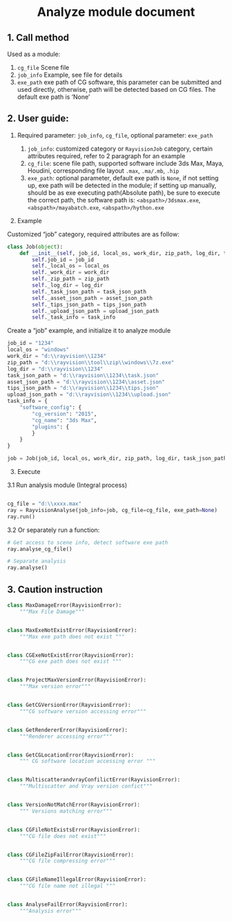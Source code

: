 # <center> Analyze module document </center>

## 1. Call method

 Used as a module:
1. `cg_file` Scene file
2. `job_info` Example, see file for details
3. `exe_path` exe path of CG software, this parameter can be submitted and used directly, otherwise, path will be detected based on CG files. The default exe path is ‘None’ 


## 2. User guide:

1. Required parameter: `job_info`, `cg_file`, optional parameter: `exe_path`
    1. `job_info`: customized category or `RayvisionJob` category, certain attributes required, refer to 2 paragraph for an example
    2. `cg_file`: scene file path, supported software include 3ds Max, Maya, Houdini, corresponding file layout `.max`, `.ma/.mb`, `.hip`
    3. `exe_path`: optional parameter, default exe path is `None`, if not setting up, exe path will be detected in the module; if setting up manually, should be as exe executing path(Absolute path), be sure to execute the correct path, the software path is:                       `<abspath>/3dsmax.exe`, `<abspath>/mayabatch.exe`, `<abspath>/hython.exe` 

2. Example

Customized “job” category, required attributes are as follow:

```python
class Job(object):
    def __init__(self, job_id, local_os, work_dir, zip_path, log_dir, task_json_path, asset_json_path, tips_json_path, upload_json_path, task_info):
        self.job_id = job_id
        self._local_os = local_os
        self._work_dir = work_dir
        self._zip_path = zip_path
        self._log_dir = log_dir
        self._task_json_path = task_json_path
        self._asset_json_path = asset_json_path
        self._tips_json_path = tips_json_path
        self._upload_json_path = upload_json_path
        self._task_info = task_info
```

Create a “job” example, and initialize it to analyze module

```python
job_id = "1234"
local_os = "windows"
work_dir = "d:\\rayvision\\1234"
zip_path = "d:\\rayvision\\tool\\zip\\windows\\7z.exe"
log_dir = "d:\\rayvision\\1234"
task_json_path = "d:\\rayvision\\1234\\task.json"
asset_json_path = "d:\\rayvision\\1234\\asset.json"
tips_json_path = "d:\\rayvision\\1234\\tips.json"
upload_json_path = "d:\\rayvision\\1234\\upload.json"
task_info = {
    "software_config": {
        "cg_version": "2015",
        "cg_name": "3ds Max",
        "plugins": {
        }
    }
}

job = Job(job_id, local_os, work_dir, zip_path, log_dir, task_json_path, asset_json_path, tips_json_path, upload_json_path, task_info)

```

3. Execute

3.1 Run analysis module (Integral process)

```python

cg_file = "d:\\xxxx.max"
ray = RayvisionAnalyse(job_info=job, cg_file=cg_file, exe_path=None)
ray.run()
```

3.2 Or separately run a function:

```python
# Get access to scene info, detect software exe path 
ray.analyse_cg_file()

# Separate analysis
ray.analyse()
```

## 3. Caution instruction
```python
class MaxDamageError(RayvisionError):
    """Max File Damage"""


class MaxExeNotExistError(RayvisionError):
    """Max exe path does not exist """


class CGExeNotExistError(RayvisionError):
    """CG exe path does not exist """


class ProjectMaxVersionError(RayvisionError):
    """Max version error"""


class GetCGVersionError(RayvisionError):
    """CG software version accessing error"""


class GetRendererError(RayvisionError):
    """Renderer accessing error"""


class GetCGLocationError(RayvisionError):
    """ CG software location accessing error """


class MultiscatterandvrayConfilictError(RayvisionError):
    """Multiscatter and Vray version confict"""


class VersionNotMatchError(RayvisionError):
    """ Versions matching error"""


class CGFileNotExistsError(RayvisionError):
    """CG file does not exist"""


class CGFileZipFailError(RayvisionError):
    """CG file compressing error"""


class CGFileNameIllegalError(RayvisionError):
    """CG file name not illegal """


class AnalyseFailError(RayvisionError):
    """Analysis error"""

```

